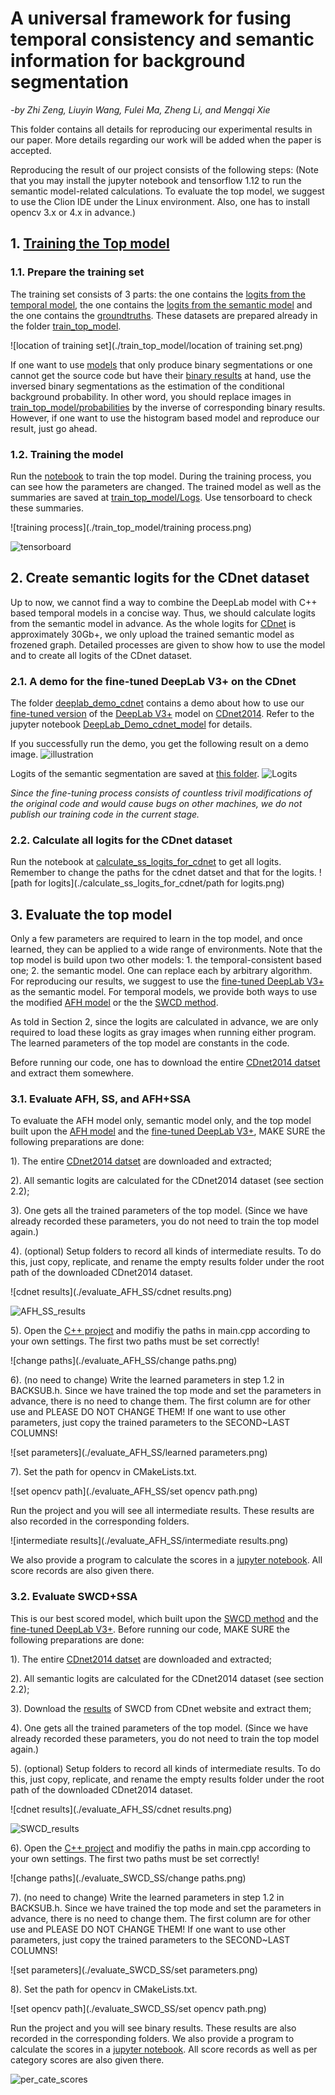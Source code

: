 # A universal framework for fusing temporal consistency and semantic information for background segmentation

*-by Zhi Zeng, Liuyin Wang, Fulei Ma, Zheng Li, and Mengqi Xie*

This folder contains all details for reproducing our experimental results in our paper. More details regarding our work will be added when the paper is accepted.

Reproducing the result of our project consists of the following steps: (Note that you may install the jupyter notebook and tensorflow 1.12 to run the semantic model-related calculations. To evaluate the top model, we suggest to use the Clion IDE under the Linux environment. Also, one has to install opencv 3.x or 4.x in advance.)

## 1. [Training the Top model](./train_top_model)

### 1.1. Prepare the training set

The training set consists of 3 parts: the one contains the [logits from the temporal model](./train_top_model/probabilities), the one contains the [logits from the semantic model](./train_top_model/logits) and the one contains the [groundtruths](./train_top_model/groundtruths). These datasets are prepared already in the folder [train_top_model](./train_top_model).

![location of training set](./train_top_model/location of training set.png)

If one want to use [models](https://github.com/andrewssobral/bgslibrary) that only produce binary segmentations or one cannot get the source code but have their [binary results](http://jacarini.dinf.usherbrooke.ca/results2014) at hand, use the inversed binary segmentations as the estimation of the conditional background probability. In other word, you should replace images in [train_top_model/probabilities](./train_top_model/probabilities) by the inverse of corresponding binary results. However, if one want to use the histogram based model and reproduce our result, just go ahead.

### 1.2. Training the model

Run the [notebook](./train_top_model/train_top_model.ipynb) to train the top model. During the training process, you can see how the parameters are changed. The trained model as well as the summaries are saved at [train_top_model/Logs](./train_top_model/Logs). Use tensorboard to check these summaries.

![training process](./train_top_model/training process.png)

![tensorboard](./train_top_model/tensorboard.png)

## 2. Create semantic logits for the CDnet dataset

Up to now, we cannot find a way to combine the DeepLab model with C++ based temporal models in a concise way. Thus, we should calculate logits from the semantic model in advance. As the whole logits for [CDnet](http://changedetection.net/) is approximately 30Gb+, we only upload the trained semantic model as frozened graph. Detailed processes are given to show how to use the model and to create all logits of the CDnet dataset.

### 2.1. A demo for the fine-tuned DeepLab V3+ on the CDnet

The folder [deeplab_demo_cdnet](./deeplab_demo_cdnet) contains a demo about how to use our [fine-tuned version](./Models/frozen_inference_graph.pd) of the [DeepLab V3+](https://github.com/tensorflow/models/tree/master/research/deeplab) model on [CDnet2014](http://changedetection.net/). Refer to the jupyter notebook [DeepLab_Demo_cdnet_model](./deeplab_demo_cdnet/DeepLab_Demo_cdnet_model.ipynb) for details.

If you successfully run the demo, you get the following result on a demo image.
![illustration](./deeplab_demo_cdnet/illustration.png)

Logits of the semantic segmentation are saved at [this folder](./deeplab_demo_cdnet/Logits).
![Logits](./deeplab_demo_cdnet/Logits.png)

*Since the fine-tuning process consists of countless trivil modifications of the original code and would cause bugs on other machines, we do not publish our training code in the current stage.*

### 2.2. Calculate all logits for the CDnet dataset

Run the notebook at [calculate_ss_logits_for_cdnet](./calculate_ss_logits_for_cdnet/calculate_ss_logits_for_cdnet.ipynb) to get all logits. Remember to change the paths for the cdnet datset and that for the logits.
![path for logits](./calculate_ss_logits_for_cdnet/path for logits.png)

## 3. Evaluate the top model

Only a few parameters are required to learn in the top model, and once learned, they can be applied to a wide range of environments. Note that the top model is build upon two other models: 1. the temporal-consistent based one; 2. the semantic model. One can replace each by arbitrary algorithm. For reproducing our results, we suggest to use the [fine-tuned DeepLab V3+](./Models/frozen_inference_graph.pd) as the semantic model. For temporal models, we provide both ways to use the modified [AFH model](https://ieeexplore.ieee.org/document/7468482) or the  the [SWCD method](https://www.spiedigitallibrary.org/journals/Journal-of-Electronic-Imaging/volume-27/issue-2/023002/SWCD--a-sliding-window-and-self-regulated-learning-based/10.1117/1.JEI.27.2.023002.short?SSO=1).

As told in Section 2, since the logits are calculated in advance, we are only required to load these logits as gray images when running either program. The learned parameters of the top model are constants in the code.

Before running our code, one has to download the entire [CDnet2014 datset](http://jacarini.dinf.usherbrooke.ca/dataset2014) and extract them somewhere.

### 3.1. Evaluate AFH, SS, and AFH+SSA

To evaluate the AFH model only, semantic model only, and the top model built upon the [AFH model](https://ieeexplore.ieee.org/document/7468482) and the [fine-tuned DeepLab V3+](./Models/frozen_inference_graph.pd), MAKE SURE the following preparations are done:

1). The entire [CDnet2014 datset](http://jacarini.dinf.usherbrooke.ca/dataset2014) are downloaded and extracted;

2). All semantic logits are calculated for the CDnet2014 dataset (see section 2.2);

3). One gets all the trained parameters of the top model. (Since we have already recorded these parameters, you do not need to train the top model again.)

4). (optional) Setup folders to record all kinds of intermediate results. To do this, just copy, replicate, and rename the empty results folder under the root path of the downloaded CDnet2014 dataset.

![cdnet results](./evaluate_AFH_SS/cdnet results.png)

![AFH_SS_results](./evaluate_AFH_SS/AFH_SS_results.png)

5). Open the [C++ project](./evaluate_AFH_SS/AFH_SS) and modifiy the paths in main.cpp according to your own settings. The first two paths must be set correctly!

![change paths](./evaluate_AFH_SS/change paths.png)

6). (no need to change) Write the learned parameters in step 1.2 in BACKSUB.h. Since we have trained the top mode and set the parameters in advance, there is no need to change them. The first column are for other use and PLEASE DO NOT CHANGE THEM! If one want to use other parameters, just copy the trained parameters to the SECOND~LAST COLUMNS!

![set parameters](./evaluate_AFH_SS/learned parameters.png)

7). Set the path for opencv in CMakeLists.txt.

![set opencv path](./evaluate_AFH_SS/set opencv path.png)

Run the project and you will see all intermediate results. These results are also recorded in the corresponding folders.

![intermediate results](./evaluate_AFH_SS/intermediate results.png)

We also provide a program to calculate the scores in a [jupyter notebook](./evaluate_AFH_SS/scores.ipynb). All score records are also given there.

### 3.2. Evaluate SWCD+SSA

This is our best scored model, which built upon the [SWCD method](https://www.spiedigitallibrary.org/journals/Journal-of-Electronic-Imaging/volume-27/issue-2/023002/SWCD--a-sliding-window-and-self-regulated-learning-based/10.1117/1.JEI.27.2.023002.short?SSO=1) and the [fine-tuned DeepLab V3+](./Models/frozen_inference_graph.pd). Before running our code, MAKE SURE the following preparations are done:

1). The entire [CDnet2014 datset](http://jacarini.dinf.usherbrooke.ca/dataset2014) are downloaded and extracted;

2). All semantic logits are calculated for the CDnet2014 dataset (see section 2.2);

3). Download the [results](http://jacarini.dinf.usherbrooke.ca/m/SWCD_526.zip) of SWCD from CDnet website and extract them;

4). One gets all the trained parameters of the top model. (Since we have already recorded these parameters, you do not need to train the top model again.)

5). (optional) Setup folders to record all kinds of intermediate results. To do this, just copy, replicate, and rename the empty results folder under the root path of the downloaded CDnet2014 dataset.

![cdnet results](./evaluate_AFH_SS/cdnet results.png)

![SWCD_results](./evaluate_SWCD_SS/SWCD_SS_results.png)

6). Open the [C++ project](./evaluate_SWCD_SS/AFH_SS) and modifiy the paths in main.cpp according to your own settings. The first two paths must be set correctly!

![change paths](./evaluate_SWCD_SS/change paths.png)

7). (no need to change) Write the learned parameters in step 1.2 in BACKSUB.h. Since we have trained the top mode and set the parameters in advance, there is no need to change them. The first column are for other use and PLEASE DO NOT CHANGE THEM! If one want to use other parameters, just copy the trained parameters to the SECOND~LAST COLUMNS!

![set parameters](./evaluate_SWCD_SS/set parameters.png)

8). Set the path for opencv in CMakeLists.txt.

![set opencv path](./evaluate_SWCD_SS/set opencv path.png)

Run the project and you will see binary results. These results are also recorded in the corresponding folders. We also provide a program to calculate the scores in a [jupyter notebook](./evaluate_SWCD_SS/scores.ipynb). All score records as well as per category scores are also given there.

![per_cate_scores](./evaluate_SWCD_SS/per_cate_scores.png)
